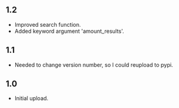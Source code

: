 
## 1.2

- Improved search function.
- Added keyword argument 'amount_results'.

## 1.1

- Needed to change version number, so I could reupload to pypi.

## 1.0

- Initial upload.
